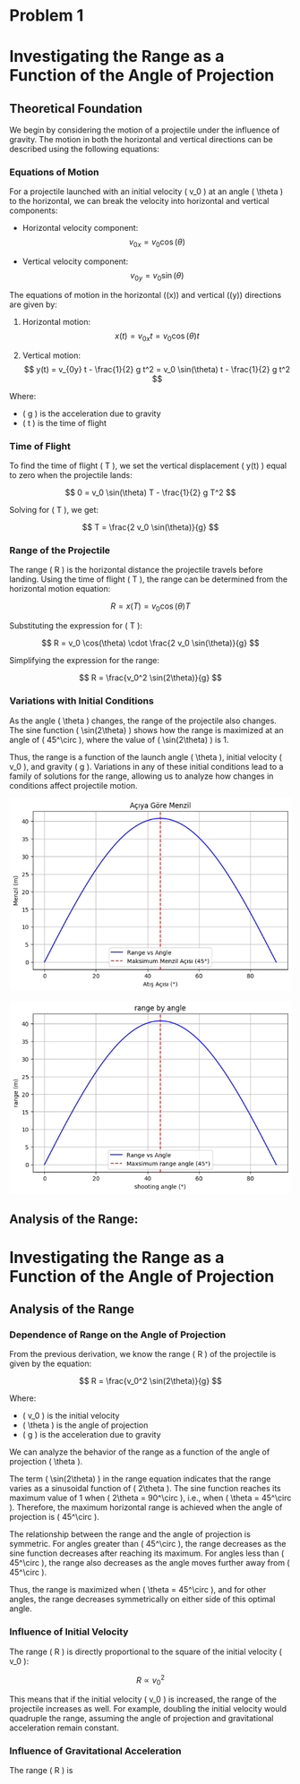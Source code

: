 # Problem 1

# Investigating the Range as a Function of the Angle of Projection

## Theoretical Foundation

We begin by considering the motion of a projectile under the influence of gravity. The motion in both the horizontal and vertical directions can be described using the following equations:

### Equations of Motion

For a projectile launched with an initial velocity \( v_0 \) at an angle \( \theta \) to the horizontal, we can break the velocity into horizontal and vertical components:

- Horizontal velocity component: 
  $$ v_{0x} = v_0 \cos(\theta) $$

- Vertical velocity component: 
  $$ v_{0y} = v_0 \sin(\theta) $$

The equations of motion in the horizontal (\(x\)) and vertical (\(y\)) directions are given by:

1. Horizontal motion:
   $$ x(t) = v_{0x} t = v_0 \cos(\theta) t $$

2. Vertical motion:
   $$ y(t) = v_{0y} t - \frac{1}{2} g t^2 = v_0 \sin(\theta) t - \frac{1}{2} g t^2 $$

Where:
- \( g \) is the acceleration due to gravity
- \( t \) is the time of flight

### Time of Flight

To find the time of flight \( T \), we set the vertical displacement \( y(t) \) equal to zero when the projectile lands:

$$ 0 = v_0 \sin(\theta) T - \frac{1}{2} g T^2 $$

Solving for \( T \), we get:

$$ T = \frac{2 v_0 \sin(\theta)}{g} $$

### Range of the Projectile

The range \( R \) is the horizontal distance the projectile travels before landing. Using the time of flight \( T \), the range can be determined from the horizontal motion equation:

$$ R = x(T) = v_0 \cos(\theta) T $$

Substituting the expression for \( T \):

$$ R = v_0 \cos(\theta) \cdot \frac{2 v_0 \sin(\theta)}{g} $$

Simplifying the expression for the range:

$$ R = \frac{v_0^2 \sin(2\theta)}{g} $$

### Variations with Initial Conditions

As the angle \( \theta \) changes, the range of the projectile also changes. The sine function \( \sin(2\theta) \) shows how the range is maximized at an angle of \( 45^\circ \), where the value of \( \sin(2\theta) \) is 1.

Thus, the range is a function of the launch angle \( \theta \), initial velocity \( v_0 \), and gravity \( g \). Variations in any of these initial conditions lead to a family of solutions for the range, allowing us to analyze how changes in conditions affect projectile motion.

![alt text](image-1.png)

![alt text](image-2.png)
## Analysis of the Range:

# Investigating the Range as a Function of the Angle of Projection

## Analysis of the Range

### Dependence of Range on the Angle of Projection

From the previous derivation, we know the range \( R \) of the projectile is given by the equation:

$$ R = \frac{v_0^2 \sin(2\theta)}{g} $$

Where:
- \( v_0 \) is the initial velocity
- \( \theta \) is the angle of projection
- \( g \) is the acceleration due to gravity

We can analyze the behavior of the range as a function of the angle of projection \( \theta \).

The term \( \sin(2\theta) \) in the range equation indicates that the range varies as a sinusoidal function of \( 2\theta \). The sine function reaches its maximum value of 1 when \( 2\theta = 90^\circ \), i.e., when \( \theta = 45^\circ \). Therefore, the maximum horizontal range is achieved when the angle of projection is \( 45^\circ \).

The relationship between the range and the angle of projection is symmetric. For angles greater than \( 45^\circ \), the range decreases as the sine function decreases after reaching its maximum. For angles less than \( 45^\circ \), the range also decreases as the angle moves further away from \( 45^\circ \).

Thus, the range is maximized when \( \theta = 45^\circ \), and for other angles, the range decreases symmetrically on either side of this optimal angle.

### Influence of Initial Velocity

The range \( R \) is directly proportional to the square of the initial velocity \( v_0 \):

$$ R \propto v_0^2 $$

This means that if the initial velocity \( v_0 \) is increased, the range of the projectile increases as well. For example, doubling the initial velocity would quadruple the range, assuming the angle of projection and gravitational acceleration remain constant.

### Influence of Gravitational Acceleration

The range \( R \) is